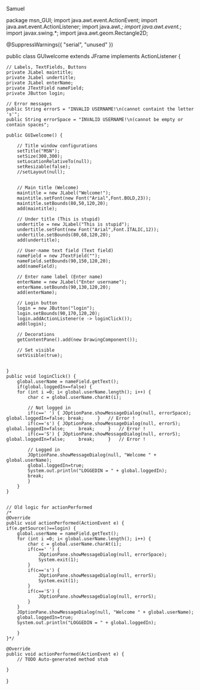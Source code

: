 Samuel


package msn_GUI;
import java.awt.event.ActionEvent;
import java.awt.event.ActionListener;
import java.awt.*;
import java.awt.event.*;
import javax.swing.*;
import java.awt.geom.Rectangle2D;

@SuppressWarnings({ "serial", "unused" })


public class GUIwelcome extends JFrame implements ActionListener {

	// Labels, TextFields, Buttons
	private JLabel maintitle;
	private JLabel undertitle;
	private JLabel enterName;
	private JTextField nameField;
	private JButton login;
	
	// Error messages
	public String errorS = "INVALID USERNAME!\n(cannot containt the letter 's'";
	public String errorSpace = "INVALID USERNAME!\n(cannot be empty or contain spaces";
	
	public GUIwelcome() {
		
		// Title window configurations
		setTitle("MSN");
		setSize(300,300);
		setLocationRelativeTo(null);
		setResizable(false);
		//setLayout(null);
		
		
		// Main title (Welcome)
		maintitle = new JLabel("Welcome!");
		maintitle.setFont(new Font("Arial",Font.BOLD,23));
		maintitle.setBounds(80,50,120,20);
		add(maintitle);
		
		// Under title (This is stupid)
		undertitle = new JLabel("This is stupid");
		undertitle.setFont(new Font("Arial",Font.ITALIC,12));
		undertitle.setBounds(80,68,120,20);
		add(undertitle);
			
		// User-name text field (Text field)
		nameField = new JTextField("");
		nameField.setBounds(90,150,120,20);
		add(nameField);
		
		// Enter name label (Enter name)
		enterName = new JLabel("Enter username");
		enterName.setBounds(90,130,120,20);
		add(enterName);
		
		// Login button
		login = new JButton("login");
		login.setBounds(90,170,120,20);
		login.addActionListener(e -> loginClick());
		add(login);	
		
		// Decorations
		getContentPane().add(new DrawingComponent());
				
		// Set visible
		setVisible(true);
		
		
	}
	public void loginClick() {
		global.userName = nameField.getText();
		if(global.loggedIn==false) {
		for (int i =0; i< global.userName.length(); i++) {
			char c = global.userName.charAt(i);
			
			// Not logged in
			if(c==' ') { JOptionPane.showMessageDialog(null, errorSpace); global.loggedIn=false; break;  	}	// Error !
			if(c=='s') { JOptionPane.showMessageDialog(null, errorS); global.loggedIn=false;	 break; 	}	// Error !
			if(c=='S') { JOptionPane.showMessageDialog(null, errorS); global.loggedIn=false;	 break;		}	// Error !
			
			// Logged in
			JOptionPane.showMessageDialog(null, "Welcome " + global.userName);
			global.loggedIn=true;
			System.out.println("LOGGEDIN = " + global.loggedIn);
			break;
			}
		}
	}

	
	// Old logic for actionPerformed 
	/*
	@Override
	public void actionPerformed(ActionEvent e) {
	if(e.getSource()==login) {
		global.userName = nameField.getText();
		for (int i =0; i< global.userName.length(); i++) {
			char c = global.userName.charAt(i);
			if(c==' ') {
				JOptionPane.showMessageDialog(null, errorSpace);
				System.exit(1);
			}
			if(c=='s') {
				JOptionPane.showMessageDialog(null, errorS);
				System.exit(1);
			}
			if(c=='S') {
				JOptionPane.showMessageDialog(null, errorS);
			}			
		}	
		JOptionPane.showMessageDialog(null, "Welcome " + global.userName);
		global.loggedIn=true;
		System.out.println("LOGGEDIN = " + global.loggedIn);
		
		} 
	}*/
	
	@Override
	public void actionPerformed(ActionEvent e) {
		// TODO Auto-generated method stub
		
	} 
}
